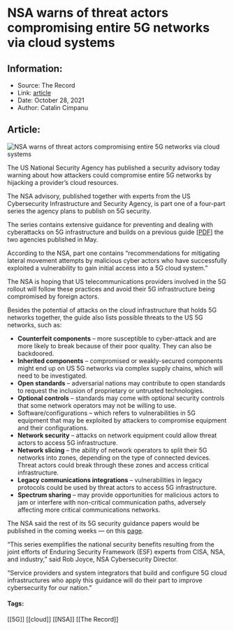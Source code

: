 # NSA warns of threat actors compromising entire 5G networks via cloud systems
### 

## Information:
+ Source: The Record
+ Link: [article](https://therecord.media/nsa-warns-of-threat-actors-compromise-entire-5g-networks-via-cloud-systems/)
+ Date: October 28, 2021
+ Author: Catalin Cimpanu


## Article:
![NSA warns of threat actors compromising entire 5G networks via cloud systems](https://therecord.media/wp-content/uploads/2021/10/5G-telco-mobile-tower.jpg)

The US National Security Agency has published a security advisory today warning about how attackers could compromise entire 5G networks by hijacking a provider’s cloud resources.


The NSA advisory, published together with experts from the US Cybersecurity Infrastructure and Security Agency, is part one of a four-part series the agency plans to publish on 5G security.


The series contains extensive guidance for preventing and dealing with cyberattacks on 5G infrastructure and builds on a previous guide [[PDF](https://media.defense.gov/2021/May/10/2002637751/-1/-1/1/POTENTIAL%20THREAT%20VECTORS%20TO%205G%20INFRASTRUCTURE.PDF)] the two agencies published in May.


According to the NSA, part one contains “recommendations for mitigating lateral movement attempts by malicious cyber actors who have successfully exploited a vulnerability to gain initial access into a 5G cloud system.”


The NSA is hoping that US telecommunications providers involved in the 5G rollout will follow these practices and avoid their 5G infrastructure being compromised by foreign actors.


Besides the potential of attacks on the cloud infrastructure that holds 5G networks together, the guide also lists possible threats to the US 5G networks, such as:


* **Counterfeit components** – more susceptible to cyber-attack and are more likely to break because of their poor quality. They can also be backdoored.
* **Inherited components** – compromised or weakly-secured components might end up on US 5G networks via complex supply chains, which will need to be investigated.
* **Open standards** – adversarial nations may contribute to open standards to request the inclusion of proprietary or untrusted technologies.
* **Optional controls** – standards may come with optional security controls that some network operators may not be willing to use.
* Software/configurations – which refers to vulnerabilities in 5G equipment that may be exploited by attackers to compromise equipment and their configurations.
* **Network security** – attacks on network equipment could allow threat actors to access 5G infrastructure.
* **Network slicing** – the ability of network operators to split their 5G networks into zones, depending on the type of connected devices. Threat actors could break through these zones and access critical infrastructure.
* **Legacy communications integrations** – vulnerabilities in legacy protocols could be used by threat actors to access 5G infrastructure.
* **Spectrum sharing** – may provide opportunities for malicious actors to jam or interfere with non-critical communication paths, adversely affecting more critical communications networks.


The NSA said the rest of its 5G security guidance papers would be published in the coming weeks — on this [page](https://www.nsa.gov/Press-Room/Cybersecurity-Advisories-Guidance/).


“This series exemplifies the national security benefits resulting from the joint efforts of Enduring Security Framework (ESF) experts from CISA, NSA, and industry,” said Rob Joyce, NSA Cybersecurity Director.


“Service providers and system integrators that build and configure 5G cloud infrastructures who apply this guidance will do their part to improve cybersecurity for our nation.”





#### Tags:
[[5G]] [[cloud]] [[NSA]] [[The Record]]
